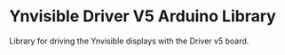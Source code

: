 # Ynvisible Driver V5 Arduino Library

Library for driving the Ynvisible displays with the Driver v5 board.
